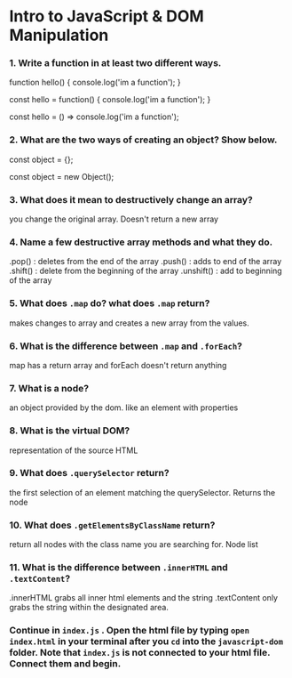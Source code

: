 # Intro to JavaScript & DOM Manipulation

### 1. Write a function in at least two different ways.
function hello() {
    console.log('im a function');
}

const hello = function() {
    console.log('im a function');
}

const hello = () => console.log('im a function');


### 2. What are the two ways of creating an object? Show below.
const object = {};

const object = new Object();

### 3. What does it mean to destructively change an array?
you change the original array. Doesn't return a new array


### 4. Name a few destructive array methods and what they do.
.pop() : deletes from the end of the array
.push() : adds to end of the array
.shift() : delete from the beginning of the array
.unshift() : add to beginning of the array


### 5. What does `.map` do? what does `.map` return?
makes changes to array and creates a new array from the values. 


### 6. What is the difference between `.map` and `.forEach`?
map has a return array and forEach doesn't return anything


### 7. What is a node?
an object provided by the dom. like an element with properties 

### 8. What is the virtual DOM?
representation of the source HTML


### 9. What does `.querySelector` return?
the first selection of an element matching the querySelector. Returns the node


### 10. What does `.getElementsByClassName` return?
return all nodes with the class name you are searching for. Node list


### 11. What is the difference between `.innerHTML` and `.textContent`?
.innerHTML grabs all inner html elements and the string
.textContent only grabs the string within the designated area.


### Continue in `index.js` . Open the html file by typing `open index.html` in your terminal after you `cd` into the `javascript-dom` folder. Note that `index.js` is not connected to your html file. Connect them and begin.

